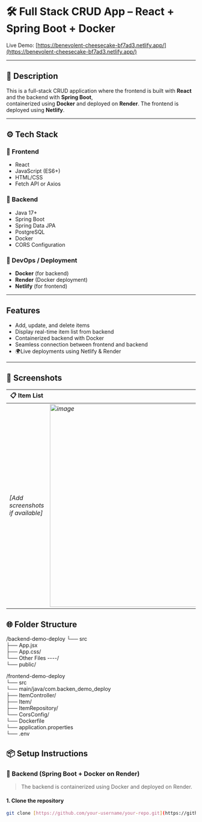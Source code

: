 # 🛠️ Full Stack CRUD App – React + Spring Boot + Docker

Live Demo: [https://benevolent-cheesecake-bf7ad3.netlify.app/](https://benevolent-cheesecake-bf7ad3.netlify.app/)

---

## 📌 Description

This is a full-stack CRUD application where the frontend is built with **React** and the backend with **Spring Boot**,  
containerized using **Docker** and deployed on **Render**. The frontend is deployed using **Netlify**.

---

## ⚙️ Tech Stack

### 🔹 Frontend  
- React  
- JavaScript (ES6+)  
- HTML/CSS  
- Fetch API or Axios  

### 🔸 Backend  
- Java 17+  
- Spring Boot  
- Spring Data JPA  
- PostgreSQL  
- Docker  
- CORS Configuration  

### 🔧 DevOps / Deployment  
- **Docker** (for backend)  
- **Render** (Docker deployment)  
- **Netlify** (for frontend)  

---

## Features

-  Add, update, and delete items  
-  Display real-time item list from backend  
-  Containerized backend with Docker  
-  Seamless connection between frontend and backend  
- 🌍Live deployments using Netlify & Render  

---  

## 📸 Screenshots
| 📋 Item List                      | ✏️ Edit Mode                      |
| --------------------------------- | --------------------------------- |
| *\[Add screenshots if available]* | *<img width="959" height="539" alt="image" src="https://github.com/user-attachments/assets/a5687d02-b574-46f9-93b8-29042686eb68" />* |


## 🌐 Folder Structure  
/backend-demo-deploy 
  └── src  
      ├── App.jsx  
      ├── App.css/  
      └── Other Files ----/  
  └── public/  

/frontend-demo-deploy  
  └── src  
      └── main/java/com.backen_demo_deploy  
          ├── ItemController/  
          ├── Item/  
          ├── ItemRepository/  
          └── CorsConfig/  
  └── Dockerfile  
  └── application.properties  
  └── .env  

## 📦 Setup Instructions

### 🐳 Backend (Spring Boot + Docker on Render)

> The backend is containerized using Docker and deployed on Render.

#### 1. Clone the repository

```bash
git clone [https://github.com/your-username/your-repo.git](https://github.com/AkshitShekhawat/Full-Stack-demo-deploy.git)

